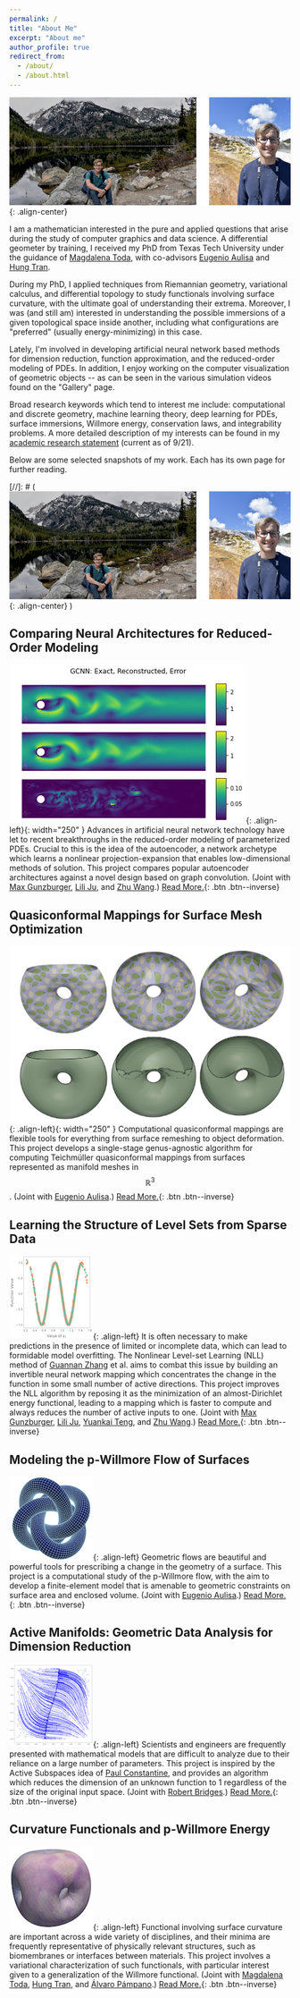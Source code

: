 ```yaml
---
permalink: /
title: "About Me"
excerpt: "About me"
author_profile: true
redirect_from:
  - /about/
  - /about.html
---
```

![image-center](/images/frontpage.jpg){: .align-center}

I am a mathematician interested in the pure and applied questions that arise during the study of computer graphics and data science.  A differential geometer by training, I received my PhD from Texas Tech University under the guidance of [Magdalena Toda](http://www.math.ttu.edu/~mtoda/), with co-advisors [Eugenio Aulisa](http://www.math.ttu.edu/~eaulisa/) and [Hung Tran](https://www.math.uci.edu/~hungtt1/).  

<!-- ![Alt Text](/files/gifs/knotFandB.gif) -->

During my PhD, I applied techniques from Riemannian geometry, variational calculus, and differential topology to study functionals involving surface curvature, with the ultimate goal of understanding their extrema. Moreover, I was (and still am) interested in understanding the possible immersions of a given topological space inside another, including what configurations are "preferred" (usually energy-minimizing) in this case.

Lately, I'm involved in developing artificial neural network based methods for dimension reduction, function approximation, and the reduced-order modeling of PDEs.  In addition, I enjoy working on the computer visualization of geometric objects -- as can be seen in the various simulation videos found on the "Gallery" page.

Broad research keywords which tend to interest me include: computational and discrete geometry, machine learning theory, deep learning for PDEs, surface immersions, Willmore energy, conservation laws, and integrability problems.  A more detailed description of my interests can be found in my [academic research statement](/files/Research_Statement_2021) (current as of 9/21).

Below are some selected snapshots of my work. Each has its own page for further reading.

[//]: # (![image-center](/images/frontpage.jpg){: .align-center} )


Comparing Neural Architectures for Reduced-Order Modeling
------
![image-left](/images/GCNN_recon2.png){: .align-left}{: width="250" }  Advances in artificial neural network technology have let to recent breakthroughs in the reduced-order modeling of parameterized PDEs. Crucial to this is the idea of the autoencoder, a network archetype which learns a nonlinear projection-expansion that enables low-dimensional methods of solution.  This project compares popular autoencoder architectures against a novel design based on graph convolution.  (Joint with [Max Gunzburger](https://people.sc.fsu.edu/~mgunzburger/), [Lili Ju](https://people.math.sc.edu/ju/), and [Zhu Wang](https://people.math.sc.edu/wangzhu/).) [Read More.](/ROMautoencoder/){: .btn .btn--inverse}


Quasiconformal Mappings for Surface Mesh Optimization
------
![image-left](/images/QCfront.png){: .align-left}{: width="250" } Computational quasiconformal mappings are flexible tools for everything from surface remeshing to object deformation.  This project develops a single-stage genus-agnostic algorithm for computing Teichm&uuml;ller quasiconformal mappings from surfaces represented as manifold meshes in $$ \mathbb{R}^3 $$.  (Joint with [Eugenio Aulisa](http://www.math.ttu.edu/~eaulisa/).) [Read More.](/quasiconformal/){: .btn .btn--inverse}


Learning the Structure of Level Sets from Sparse Data
------
![image-left](/images/ex4_mine.png){: .align-left} It is often necessary to make predictions in the presence of limited or incomplete data, which can lead to formidable model overfitting. The Nonlinear Level-set Learning (NLL) method of [Guannan Zhang](https://sites.google.com/view/guannan-zhang/home) et al. aims to combat this issue by building an invertible neural network mapping which concentrates the change in the function in some small number of active directions.  This project improves the NLL algorithm by reposing it as the minimization of an almost-Dirichlet energy functional, leading to a mapping which is faster to compute and always reduces the number of active inputs to one.  (Joint with [Max Gunzburger](https://people.sc.fsu.edu/~mgunzburger/), [Lili Ju](https://people.math.sc.edu/ju/), [Yuankai Teng](https://slooowtyk.github.io/), and [Zhu Wang](https://people.math.sc.edu/wangzhu/).) [Read More.](/nll/){: .btn .btn--inverse}


Modeling the p-Willmore Flow of Surfaces
------
![image-left](/images/Modelfrontpage.png){: .align-left} Geometric flows are beautiful and powerful tools for prescribing a change in the geometry of a surface.
This project is a computational study of the p-Willmore flow, with the aim to develop a finite-element model that is amenable to geometric constraints on surface area and enclosed volume.  (Joint with [Eugenio Aulisa](http://www.math.ttu.edu/~eaulisa/).) [Read More.](/surfaceFlow/){: .btn .btn--inverse}


Active Manifolds: Geometric Data Analysis for Dimension Reduction
------
![image-left](/images/AMfrontpage.png){: .align-left} Scientists and engineers are frequently presented with mathematical models that are difficult to analyze due to their reliance on a large number of parameters. This project is inspired by the Active Subspaces idea of [Paul Constantine](https://scholar.google.com/citations?user=7x-Q4Y8AAAAJ&hl=en), and provides an algorithm which reduces the dimension of an unknown function to 1 regardless of the size of the original input space. (Joint with [Robert Bridges](https://sites.google.com/site/robertbridgeshomepage/).) [Read More.](/am/){: .btn .btn--inverse}


Curvature Functionals and p-Willmore Energy
------
![image-left](/images/virus_end.png){: .align-left} Functional involving surface curvature are important across a wide variety of disciplines, and their minima are frequently representative of physically relevant structures, such as biomembranes or interfaces between materials.  This project involves a variational characterization of such functionals, with particular interest given to a generalization of the Willmore functional. (Joint with [Magdalena Toda](http://www.math.ttu.edu/~mtoda/), [Hung Tran](https://www.math.uci.edu/~hungtt1/), and [Álvaro Pámpano](https://orcid.org/0000-0003-2239-2247).)  [Read More.](/cf/){: .btn .btn--inverse}
